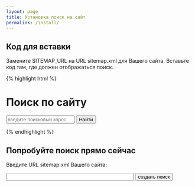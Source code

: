 ```yaml
---
layout: page
title: Установка поиск на сайт
permalink: /install/
---
```


## Код для вставки

Замените SITEMAP_URL на URL sitemap.xml для Вашего сайта. Вставьте код там, где должен отображаться поиск.

{% highlight html %}
<div id="sp-search">
  <h1>Поиск по сайту</h1>
  <input type="text" class="sp-query" placeholder="введите поисковый зпрос" value="" /> <input type="submit" value="Найти" class="sp-find-button" />
  <span class="sp-status"></span>
  <br />
  <span class="sp-results"></span>
</div>

<script type="text/javascript" src="http://yandex.st/jquery/2.1.1/jquery.min.js"></script>
<script type="text/javascript" src="http://svoy-poisk.sergei-udalov.ru/js/search.js"></script>

<script type="text/javascript">
  var search;

  search = new sp_Poisk({ sitemap_url: "SITEMAP_URL", el: "#sp-search" });

  jQuery("#sp-search .sp-find-button").click(function() {
    var q = jQuery("#sp-search .sp-query").val();
    search.find(q);
  });

</script>
{% endhighlight %}


## Попробуйте поиск прямо сейчас

Введите URL sitemap.xml Вашего сайта:

<div id="sitemap">
  <input type="text" class="sitemap" size="40"/> <input type="submit" value="создать поиск" />
  <span class="status"></span>
</div>

<div id="search-example" style="display: none">
  <div id="sp-search">
    Поиск: <br /><input type="text" class="sp-query" placeholder="введите поисковый зпрос" value="" /> <input type="submit" value="Найти" class="sp-find-button" />
    <span class="sp-status"></span>
    <br />
    <span class="sp-results"></span>
  </div>
</div>


<script type="text/javascript" src="/js/jquery.min.js"></script>
<script type="text/javascript" src="/js/search.js"></script>

<script type="text/javascript">
  var search;

  $("#sitemap .sitemap").val("").change(function() {
    if($(this).val().trim() != "") {
      search = new sp_Poisk({ sitemap_url: $(this).val(), el: "#sp-search" });
      $("#search-example").show();
    } else {
      alert("Введите адрес sitemap.xml");
      $("#search-example").hide();
    }
  });

  $("#sp-search .sp-find-button").click(function() {
    var q = $("#sp-search .sp-query").val();
    search.find(q);
  });
</script>
